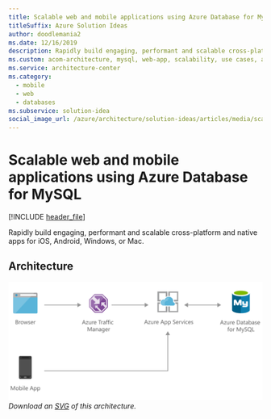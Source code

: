 ```yaml
---
title: Scalable web and mobile applications using Azure Database for MySQL
titleSuffix: Azure Solution Ideas
author: doodlemania2
ms.date: 12/16/2019
description: Rapidly build engaging, performant and scalable cross-platform and native apps for iOS, Android, Windows, or Mac.
ms.custom: acom-architecture, mysql, web-app, scalability, use cases, azure, solutions, 'https://azure.microsoft.com/solutions/architecture/scalable-web-and-mobile-applications-using-azure-database-for-mysql/'
ms.service: architecture-center
ms.category:
  - mobile
  - web
  - databases
ms.subservice: solution-idea
social_image_url: /azure/architecture/solution-ideas/articles/media/scalable-web-and-mobile-applications-using-azure-database-for-mysql.png
---
```


# Scalable web and mobile applications using Azure Database for MySQL

[!INCLUDE [header_file](../../../includes/sol-idea-header.md)]

Rapidly build engaging, performant and scalable cross-platform and native apps for iOS, Android, Windows, or Mac.

## Architecture

![Architecture Diagram](../media/scalable-web-and-mobile-applications-using-azure-database-for-mysql.png)
*Download an [SVG](../media/scalable-web-and-mobile-applications-using-azure-database-for-mysql.svg) of this architecture.*
